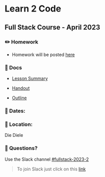 # Learn 2 Code
## Full Stack Course - April 2023

### ✏️ Homework

- Homework will be posted [here](homework)

### 📄 Docs

- [Lesson Summary](docs/summary.md)

- [Handout](<docs/Handout - Learn to Code.pdf>)

- [Outline](<docs/Outline - Learn to Code 2023-05.pdf>)

### 📅 Dates:

### 🎯 Location:
Die Diele


### 🤔 Questions?

Use the Slack channel [#fullstack-2023-2](https://hamburgcodingschool.slack.com/archives/C04S5FLPW9M)

> To join Slack just click on this [link](https://hamburgcodingschool.slack.com/join/shared_invite/enQtMjczNDI3OTE4NzIwLTE2ZmNkNDk5YTg3MDFlOTY2ZmU2YzU5YTU4MTNhNDg4MTRhNTMwYzFiNTdlOTdhYzllYzg5YmVkYzljNWExY2U#/)

